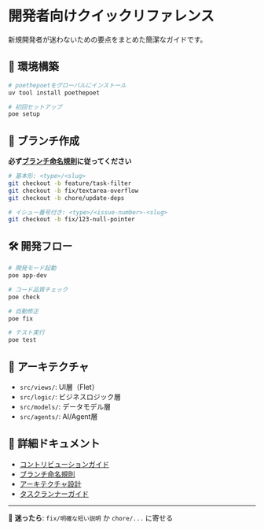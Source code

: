 # 開発者向けクイックリファレンス

新規開発者が迷わないための要点をまとめた簡潔なガイドです。

## 🚀 環境構築

```bash
# poethepoetをグローバルにインストール
uv tool install poethepoet

# 初回セットアップ
poe setup
```

## 📝 ブランチ作成

**必ず[ブランチ命名規則](../docs/branch_naming.md)に従ってください**

```bash
# 基本形: <type>/<slug>
git checkout -b feature/task-filter
git checkout -b fix/textarea-overflow
git checkout -b chore/update-deps

# イシュー番号付き: <type>/<issue-number>-<slug>
git checkout -b fix/123-null-pointer
```

## 🛠️ 開発フロー

```bash
# 開発モード起動
poe app-dev

# コード品質チェック
poe check

# 自動修正
poe fix

# テスト実行
poe test
```

## 📂 アーキテクチャ

- `src/views/`: UI層（Flet）
- `src/logic/`: ビジネスロジック層
- `src/models/`: データモデル層
- `src/agents/`: AI/Agent層

## 📖 詳細ドキュメント

- [コントリビューションガイド](../CONTRIBUTING.md)
- [ブランチ命名規則](../docs/branch_naming.md)
- [アーキテクチャ設計](../docs/architecture-design.md)
- [タスクランナーガイド](../docs/task_runner.md)

---

🎯 **迷ったら**: `fix/明確な短い説明` か `chore/...` に寄せる
